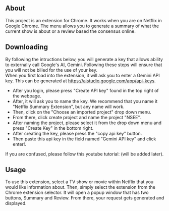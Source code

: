 ## About
This project is an extension for Chrome. It works when you are on Netflix in Google Chrome. The menu allows you to generate a summary of what the current show is about or a review based the consensus online.

## Downloading
By following the intructions below, you will generate a key that allows ability to externally call Google's AI, Gemini. Following these steps will ensure that you will not be billed for the use of your key.  
When you first load into the extension, it will ask you to enter a Gemini API key. This can be generated at https://aistudio.google.com/app/api-keys. 

- After you login, please press "Create API key" found in the top right of the webpage.
- After, it will ask you to name the key. We recommend that you name it "Netflix Summary Extension", but any name will work.
- Then, click on the "Choose an imported project" drop down menu.
- From there, click create project and name the project "NSEE".
- After naming the project, please select it from the drop down menu and press "Create Key" in the bottom right.
- After creating the key, please press the "copy api key" button.
- Then paste this api key in the field named "Gemini API key" and click enter!.

If you are confused, please follow this youtube tutorial: (will be added later).

## Usage
To use this extension, select a TV show or movie within Netflix that you would like information about. Then, simply select the extension from the Chrome extension selector. It will open a popup window that has two buttons, Summary and Review. From there, your request gets generated and displayed.
